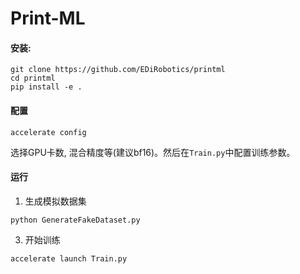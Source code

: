 # Print-ML

#### 安装: 
```
git clone https://github.com/EDiRobotics/printml
cd printml
pip install -e .
```
#### 配置
```
accelerate config
```
选择GPU卡数, 混合精度等(建议bf16)。然后在`Train.py`中配置训练参数。

#### 运行
1. 生成模拟数据集
```
python GenerateFakeDataset.py
```
3. 开始训练
```
accelerate launch Train.py
```


